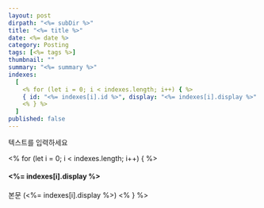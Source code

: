 ```yaml
---
layout: post
dirpath: "<%= subDir %>"
title: "<%= title %>"
date: <%= date %>
category: Posting
tags: [<%= tags %>]
thumbnail: ""
summary: "<%= summary %>"
indexes:
  [
    <% for (let i = 0; i < indexes.length; i++) { %>
    { id: "<%= indexes[i].id %>", display: "<%= indexes[i].display %>" },
    <% } %>
  ]
published: false
---
```


텍스트를 입력하세요

<% for (let i = 0; i < indexes.length; i++) { %>

<h4 id="<%= indexes[i].id %>"><%= indexes[i].display %></h4>
본문 (<%= indexes[i].display %>)
<% } %>
